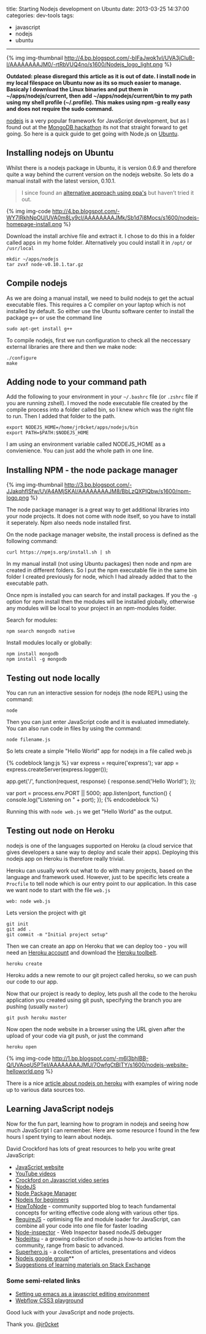 title: Starting Nodejs development on Ubuntu
date: 2013-03-25 14:37:00
categories: dev-tools 
tags: 
- javascript
- nodejs
- ubuntu
---

{% img img-thumbnail http://4.bp.blogspot.com/-bIFaJwok1vI/UVA3jCluB-I/AAAAAAAAJM0/-rtRbVUQ4no/s1600/Nodejs_logo_light.png %} 

**Outdated: please disregard this article as it is out of date.  I install node in my local filespace on Ubuntu now as its so much easier to manage.  Basicaly I download the Linux binaries and put them in ~/apps/nodejs/current, then add ~/apps/nodejs/current/bin to my path using my shell profile (~/.profile).  This makes using npm -g really easy and does not require the sudo command.**

[nodejs](http://nodejs.org/) is a very popular framework for JavaScript development, but as I found out at the [MongoDB hackathon](http://www.meetup.com/London-MongoDB-User-Group/events/106898042/)  its not that straight forward to get going.  So here is a quick guide to get going with Node.js on [Ubuntu](http://www.ubuntu.com).

<!-- more -->

## Installing nodejs on Ubuntu

Whilst there is a nodejs package in Ubuntu, it is version 0.6.9 and therefore quite a way behind the current version on the nodejs website.  So lets do a manual install with the latest version, 0.10.1.

> I since found an [alternative approach using ppa's](http://slopjong.de/2012/10/31/how-to-install-the-latest-nodejs-in-ubuntu/) but haven’t tried it out.

{% img img-code http://4.bp.blogspot.com/-WY7IRkhNpOU/UVA0m8Ly9cI/AAAAAAAAJMk/Sb1d7i8Mocs/s1600/nodejs-homepage-install.png %}

Download the install archive file and extract it.  I chose to do this in a folder called apps in my home folder.  Alternatively you could install it in `/opt/` or `/usr/local`

    mkdir ~/apps/nodejs
    tar zvxf node-v0.10.1.tar.gz

## Compile nodejs

As we are doing a manual install, we need to build nodejs to get the actual executable files.  This requires a C compiler on your laptop which is not installed by default.  So either use the Ubuntu software center to install the package `g++` or use the command line

    sudo apt-get install g++

To compile nodejs, first we run configuration to check all the neccessary external libraries are there and then we make node:

    ./configure
    make

## Adding node to your command path

Add the following to your environment in your `~/.bashrc` file (or `.zshrc` file if you are running zshell).  I moved the node executable file created by the compile process into a folder called bin, so I knew which was the right file to run.  Then I added that folder to the path.

    export NODEJS_HOME=/home/jr0cket/apps/nodejs/bin
    export PATH=$PATH:$NODEJS_HOME

I am using an environment variable called NODEJS_HOME as a convienience.  You can just add the whole path in one line.

## Installing NPM - the node package manager

{% img img-thumbnail http://3.bp.blogspot.com/-JJakqhflSfw/UVA4AMjSKAI/AAAAAAAAJM8/BbLzQXPlQbw/s1600/npm-logo.png %} 

The node package manager is a great way to get additional libraries into  your node projects.  It does not come with node itself, so you have to install it seperately.  Npm also needs node installed first.

On the node package manager website, the install process is defined as the following command:

    curl https://npmjs.org/install.sh | sh

In my manual install (not using Ubuntu packages) then node and npm are created in different folders.  So I put the npm executable file in the same bin folder I created previously for node, which I had already added that to the executable path.

Once npm is installed you can search for and install packages.  If you the `-g` option for npm install then the modules will be installed globally, otherwise any modules will be local to your project in an npm-modules folder.

Search for modules:

    npm search mongodb native

Install modules locally or globally:

    npm install mongodb
    npm install -g mongodb

## Testing out node locally

You can run an interactive session for nodejs (the node REPL) using the command:

    node

Then you can just enter JavaScript code and it is evaluated immediately.  You can also run code in files by using the command:

    node filename.js

So lets create a simple "Hello World" app for nodejs in a file called web.js

{% codeblock lang:js %}
var express = require('express');
var app = express.createServer(express.logger());

app.get('/', function(request, response) {
  response.send('Hello World!');
});

var port = process.env.PORT || 5000;
app.listen(port, function() {
  console.log("Listening on " + port);
});
{% endcodeblock %}

Running this with `node web.js` we get "Hello World" as the output.

## Testing out node on Heroku

nodejs is one of the languages supported on Heroku (a cloud service that gives developers a sane way to deploy and scale their apps).  Deploying this nodejs app on Heroku is therefore really trivial.

Heroku can usually work out what to do with many projects, based on the language and framework used.  However, just to be specific lets create a `Procfile` to tell node which is our entry point to our application.  In  this case we want node to start with the file `web.js`

    web: node web.js

Lets version the project with git

    git init
    git add .
    git commit -m "Initial project setup"

Then we can create an app on Heroku that we can deploy too - you will need an [Heroku account](http://www.heroku.com) and download the [Heroku toolbelt](http://toolbelt.heroku.com).

    heroku create

Heroku adds a new remote to our git project called heroku, so we can push our code to our app.

Now that our project is ready to deploy, lets push all the code to the  heroku application you created using git push, specifying the branch you are pushing (usually `master`)

    git push heroku master

Now open the node website in a browser using the URL given after the upload of your code via git push, or just the command

    heroku open

{% img img-code http://1.bp.blogspot.com/-m6l3bhlBB-Q/UVAoqU5PTeI/AAAAAAAAJMU/7OwfgCtBlTY/s1600/nodejs-website-helloworld.png %}

There is a nice [article about nodejs on heroku](https://devcenter.heroku.com/articles/nodejs) with examples of wiring node up to various data sources too.

## Learning JavaScript nodejs

Now for the fun part, learning how to program in nodejs and seeing how much JavaScript I can remember.  Here are some resource I found in the few hours I spent trying to learn about nodejs.

David Crockford has lots of great resources to help you write great JavaScript: 

* [JavaScript website](http://javascript.crockford.com/)
* [YouTube videos](http://www.youtube.com/results?search_query=crockford+on+javascript) 
* [Crockford on Javascript video series](http://yuiblog.com/crockford/)
* [NodeJS](http://nodejs.org/)
* [Node Package Manager](https://npmjs.org/)
* [Nodejs for beginners](http://net.tutsplus.com/tutorials/javascript-ajax/node-js-for-beginners/)
* [HowToNode](http://howtonode.org/) - community supported blog to teach fundamental concepts for writing effective code along with various other tips.
* [RequireJS](http://requirejs.org/) - optimising file and module loader for JavaScript, can combine all your code into one file for faster loading
* [Node-inspector](https://github.com/dannycoates/node-inspector) - Web Inspector based nodeJS debugger
* [Nodejitsu](http://docs.nodejitsu.com/) - a growing collection of node.js how-to articles from the community, range from basic to advanced.
* [Superhero.js](http://superherojs.com/) - a collection of articles, presentations and videos 
* [Nodejs google group](https://groups.google.com/forum/?fromgroups=#!forum/nodejs)** 
* [Suggestions of learning materials on Stack Exchange](http://stackoverflow.com/questions/2353818/how-do-i-get-started-with-node-js)

### Some semi-related links 
* [Setting up emacs as a javascript editing environment](http://blog.deadpansincerity.com/2011/05/setting-up-emacs-as-a-javascript-editing-environment-for-fun-and-profit/)
* [Webflow CSS3 playground](http://playground.webflow.com/)

Good luck with your JavaScript and node projects.

Thank you.
[@jr0cket](https://twitter.com/jr0cket)
